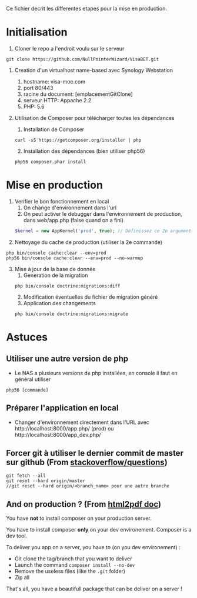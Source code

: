 Ce fichier decrit les differentes etapes pour la mise en production.

# Initialisation
1. Cloner le repo a l'endroit voulu sur le serveur
```
git clone https://github.com/NullPointerWizard/VisaBET.git
```
1. Creation d'un virtualhost name-based avec Synology Webstation
    1. hostname: visa-moe.com
    1. port 80/443
    1. racine du document: [emplacementGitClone]
    1. serveur HTTP: Appache 2.2
    1. PHP: 5.6

3. Utilisation de Composer pour télécharger toutes les dépendances
    1. Installation de Composer
    ```
    curl -sS https://getcomposer.org/installer | php
    ```
    2. Installation des dépendances (bien utiliser php56)
    ```
    php56 composer.phar install
    ```

# Mise en production
1. Verifier le bon fonctionnement en local
    1. On change d'environnement dans l'url
    2. On peut activer le debugger dans l'environnement de production, dans web/app.php (false quand on a fini)
    ```php
    $kernel = new AppKernel('prod', true); // Définissez ce 2e argument à true
    ```
2. Nettoyage du cache de production (utiliser la 2e commande)
```
php bin/console cache:clear --env=prod
php56 bin/console cache:clear --env=prod --no-warmup
```

3. Mise à jour de la base de donnée
    1. Generation de la migration
    ```
    php bin/console doctrine:migrations:diff
    ```
    2. Modification éventuelles du fichier de migration généré
    3. Application des changements
    ```
    php bin/console doctrine:migrations:migrate
    ```
# Astuces
## Utiliser une autre version de php
* Le NAS a plusieurs versions de php installées, en console il faut en général utiliser
```
php56 [commande]
```

## Préparer l'application en local
* Changer d'environnement directement dans l'URL avec http://localhost:8000/app.php/ (prod) ou http://localhost:8000/app_dev.php/

## Forcer git à utiliser le dernier commit de master sur github (From [stackoverflow/questions](https://stackoverflow.com/questions/1125968/how-do-i-force-git-pull-to-overwrite-local-files))
```
git fetch --all
git reset --hard origin/master
//git reset --hard origin/<branch_name> pour une autre branche
```

## And on production ? (From [html2pdf doc](https://github.com/spipu/html2pdf/edit/master/doc/install.md))

You have **not** to install composer on your production server.

You have to install composer **only** on your dev environement. Composer is a dev tool.

To deliver you app on a server, you have to (on you dev environement) :

  * Git clone the tag/branch that you want to deliver
  * Launch the command `composer install --no-dev`
  * Remove the useless files (like the `.git` folder)
  * Zip all

That's all, you have a beautifull package that can be deliver on a server !
